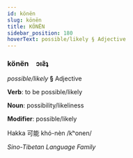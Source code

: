 ```yaml
---
id: könën
slug: könën
title: KÖNËN
sidebar_position: 180
hoverText: possible/likely § Adjective
---
```


### könën&emsp;<span kind="abugida">ɔıƨ̃ʇ</span>

*possible/likely* **§** Adjective

**Verb**: to be possible/likely

**Noun**: possibility/likeliness

**Modifier**: possible/likely

Hakka 可能 khó-nèn /kʰonen/

*Sino-Tibetan Language Family*